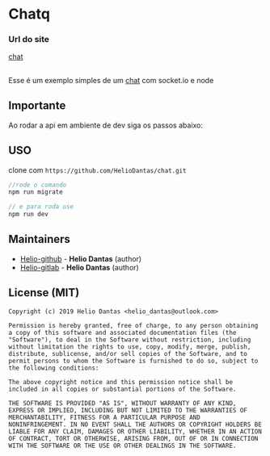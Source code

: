 # Chatq

### Url do site
[chat](https://chatqe.herokuapp.com/)

## 

Esse é um exemplo simples de um [chat](https://chatqe.herokuapp.com/) com socket.io e node

## Importante

Ao rodar a api em ambiente de dev siga os passos abaixo:

## USO


clone com  `https://github.com/HelioDantas/chat.git`

```javascript
//rode o comando
npm run migrate

// e para roda use
npm run dev
```




## Maintainers

- [Helio-github](https://github.com/HelioDantas) - **Helio Dantas** (author)
- [Helio-gitlab](https://gitlab.com/HelioDantas)  - **Helio Dantas** (author)

## License (MIT)
```
Copyright (c) 2019 Helio Dantas <helio_dantas@outlook.com>

Permission is hereby granted, free of charge, to any person obtaining
a copy of this software and associated documentation files (the
"Software"), to deal in the Software without restriction, including
without limitation the rights to use, copy, modify, merge, publish,
distribute, sublicense, and/or sell copies of the Software, and to
permit persons to whom the Software is furnished to do so, subject to
the following conditions:

The above copyright notice and this permission notice shall be
included in all copies or substantial portions of the Software.

THE SOFTWARE IS PROVIDED "AS IS", WITHOUT WARRANTY OF ANY KIND,
EXPRESS OR IMPLIED, INCLUDING BUT NOT LIMITED TO THE WARRANTIES OF
MERCHANTABILITY, FITNESS FOR A PARTICULAR PURPOSE AND
NONINFRINGEMENT. IN NO EVENT SHALL THE AUTHORS OR COPYRIGHT HOLDERS BE
LIABLE FOR ANY CLAIM, DAMAGES OR OTHER LIABILITY, WHETHER IN AN ACTION
OF CONTRACT, TORT OR OTHERWISE, ARISING FROM, OUT OF OR IN CONNECTION
WITH THE SOFTWARE OR THE USE OR OTHER DEALINGS IN THE SOFTWARE.
```


